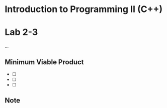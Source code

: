 # Introduction to Programming II (C++) 
# Lab  2-3
...
## Minimum Viable Product

- [ ]  
- [ ] 
- [ ] 

## Note
